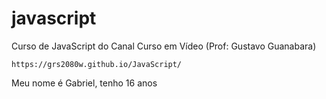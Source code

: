 # javascript
 Curso de JavaScript do Canal Curso em Vídeo (Prof: Gustavo Guanabara)

   
    https://grs2080w.github.io/JavaScript/

Meu nome é Gabriel, tenho 16 anos
